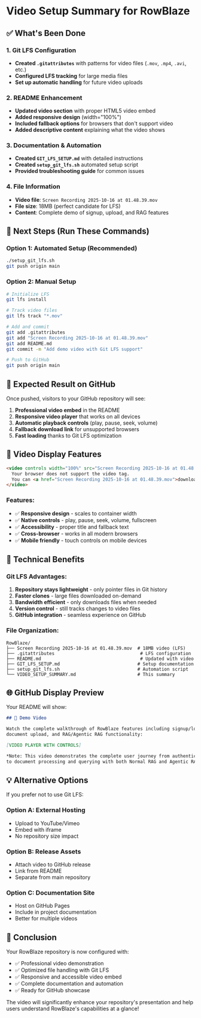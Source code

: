 # Video Setup Summary for RowBlaze

## ✅ What's Been Done

### 1. Git LFS Configuration
- **Created `.gitattributes`** with patterns for video files (`.mov`, `.mp4`, `.avi`, etc.)
- **Configured LFS tracking** for large media files
- **Set up automatic handling** for future video uploads

### 2. README Enhancement
- **Updated video section** with proper HTML5 video embed
- **Added responsive design** (width="100%")
- **Included fallback options** for browsers that don't support video
- **Added descriptive content** explaining what the video shows

### 3. Documentation & Automation
- **Created `GIT_LFS_SETUP.md`** with detailed instructions
- **Created `setup_git_lfs.sh`** automated setup script
- **Provided troubleshooting guide** for common issues

### 4. File Information
- **Video file**: `Screen Recording 2025-10-16 at 01.48.39.mov`
- **File size**: 18MB (perfect candidate for LFS)
- **Content**: Complete demo of signup, upload, and RAG features

## 🚀 Next Steps (Run These Commands)

### Option 1: Automated Setup (Recommended)
```bash
./setup_git_lfs.sh
git push origin main
```

### Option 2: Manual Setup
```bash
# Initialize LFS
git lfs install

# Track video files
git lfs track "*.mov"

# Add and commit
git add .gitattributes
git add "Screen Recording 2025-10-16 at 01.48.39.mov"
git add README.md
git commit -m "Add demo video with Git LFS support"

# Push to GitHub
git push origin main
```

## 🎯 Expected Result on GitHub

Once pushed, visitors to your GitHub repository will see:

1. **Professional video embed** in the README
2. **Responsive video player** that works on all devices
3. **Automatic playback controls** (play, pause, seek, volume)
4. **Fallback download link** for unsupported browsers
5. **Fast loading** thanks to Git LFS optimization

## 📱 Video Display Features

```html
<video controls width="100%" src="Screen Recording 2025-10-16 at 01.48.39.mov" title="RowBlaze Demo">
  Your browser does not support the video tag.
  You can <a href="Screen Recording 2025-10-16 at 01.48.39.mov">download the video</a> instead.
</video>
```

### Features:
- ✅ **Responsive design** - scales to container width
- ✅ **Native controls** - play, pause, seek, volume, fullscreen
- ✅ **Accessibility** - proper title and fallback text
- ✅ **Cross-browser** - works in all modern browsers
- ✅ **Mobile friendly** - touch controls on mobile devices

## 🔧 Technical Benefits

### Git LFS Advantages:
1. **Repository stays lightweight** - only pointer files in Git history
2. **Faster clones** - large files downloaded on-demand
3. **Bandwidth efficient** - only downloads files when needed
4. **Version control** - still tracks changes to video files
5. **GitHub integration** - seamless experience on GitHub

### File Organization:
```
RowBlaze/
├── Screen Recording 2025-10-16 at 01.48.39.mov  # 18MB video (LFS)
├── .gitattributes                                # LFS configuration
├── README.md                                     # Updated with video
├── GIT_LFS_SETUP.md                             # Setup documentation
├── setup_git_lfs.sh                             # Automation script
└── VIDEO_SETUP_SUMMARY.md                       # This summary
```

## 🌐 GitHub Display Preview

Your README will show:

```markdown
## 🎥 Demo Video

Watch the complete walkthrough of RowBlaze features including signup/login,
document upload, and RAG/Agentic RAG functionality:

[VIDEO PLAYER WITH CONTROLS]

*Note: This video demonstrates the complete user journey from authentication
to document processing and querying with both Normal RAG and Agentic RAG modes.*
```

## 💡 Alternative Options

If you prefer not to use Git LFS:

### Option A: External Hosting
- Upload to YouTube/Vimeo
- Embed with iframe
- No repository size impact

### Option B: Release Assets
- Attach video to GitHub release
- Link from README
- Separate from main repository

### Option C: Documentation Site
- Host on GitHub Pages
- Include in project documentation
- Better for multiple videos

## 🎉 Conclusion

Your RowBlaze repository is now configured with:
- ✅ Professional video demonstration
- ✅ Optimized file handling with Git LFS
- ✅ Responsive and accessible video embed
- ✅ Complete documentation and automation
- ✅ Ready for GitHub showcase

The video will significantly enhance your repository's presentation and help users understand RowBlaze's capabilities at a glance!
